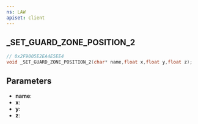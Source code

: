 ```yaml
---
ns: LAW
apiset: client
---
```

## _SET_GUARD_ZONE_POSITION_2

```c
// 0x2F9005E2EA4E5EE4
void _SET_GUARD_ZONE_POSITION_2(char* name,float x,float y,float z);
```


## Parameters
* **name**:
* **x**:
* **y**:
* **z**: